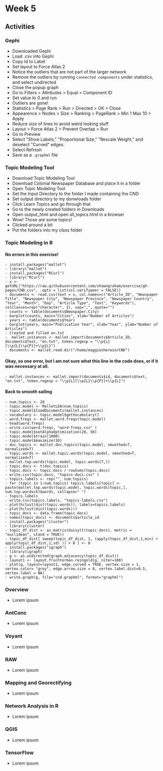 # Week 5
## Activities
### Gephi
- Downloaded Gephi
- Load .csv into Gephi
- Copy Id to Label
- Set layout to Force Atlas 2
- Notice the outliers that are not part of the larger network
- Remove the outliers by running `connected components` under statistics, and select undirected
- Close the popup graph
- Go to Filters > Attributes > Equal > Component ID
- Set value to 0 and run
- Outliers are gone!
- Statistics > Page Rank > Run > Directed > OK > Close
- Appearence > Nodes > Size > Ranking > PageRank > Min 1 Max 10 > Apply
- Reduce size of lines to avoid weird looking stuff
- Layout > Force Atlas 2 > Prevent Overlap > Run
- Go to Preview
- Select "Show Labels," "Proportional Size," "Rescale Weight," and deselect "Curved" edges.
- Select Refresh
- Save as a `.graphml` file
### Topic Modeling Tool
- Download Topic Modeling Tool 
- Download Colonial Newspaper Database and place it in a folder
- Open Topic Modeling Tool
- Set the Input Directory to the folder I made containing the CND
- Set output directory to my donwloads folder
- Click Learn Topics and go through that
- Go to the newly created folders in Downloads
- Open output_html and open all_topics.html in a browser
- Wow! Those are some topics!
- Clicked around a bit
- Put the folders into my class folder
### Topic Modeling in R
#### No errors in this exercise!
    - install.packages("mallet")
    - library("mallet")
    - install.packages("RCurl")
    - library("RCurl")
    - x <- getURL("https://raw.githubusercontent.com/shawngraham/exercise/gh-pages/CND.csv", .opts = list(ssl.verifypeer = FALSE))
    - documents <- read.csv(text = x, col.names=c("Article_ID", "Newspaper Title", "Newspaper City", "Newspaper Province", "Newspaper Country", "Year", "Month", "Day", "Article Type", "Text", "Keywords"), colClasses=rep("character", 3), sep=",", quote="")
    - counts <- table(documents$Newspaper.City)
    - barplot(counts, main="Cities", xlab="Number of Articles")
    - years <- table(documents$Year)
    - barplot(years, main="Publication Year", xlab="Year", ylab="Number of Articles")
    - Created and filled en.txt
    -  mallet.instances <- mallet.import(documents$Article_ID, documents$Text, "en.txt", token.regexp = "\\p{L}[\\p{L}\\p{P}]+\\p{L}")
    - documents <- mallet.read.dir("/home/maggiesherwin/CND")
#### Okay, so one error, but I am not sure what this line in the code does, or if it was necessary at all. 
    - mallet.instances <- mallet.import(documents$id, documents$text, "en.txt", token.regexp = "\\p{L}[\\p{L}\\p{P}]+\\p{L}")
#### Back to smooth sailing
    - num.topics <- 20
    - topic.model <- MalletLDA(num.topics)
    - topic.model$loadDocuments(mallet.instances)
    - vocabulary <- topic.model$getVocabulary()
    - word.freqs <- mallet.word.freqs(topic.model)
    - head(word.freqs)
    - write.csv(word.freqs, "word-freqs.csv" )
    - topic.model$setAlphaOptimization(20, 50)
    - topic.model$train(1000)
    - topic.model$maximize(10)
    - doc.topics <- mallet.doc.topics(topic.model, smoothed=T, normalized=T)
    - topic.words <- mallet.topic.words(topic.model, smoothed=T, normalized=T)
    - mallet.top.words(topic.model, topic.words[7,])
    - topic.docs <- t(doc.topics)
    - topic.docs <- topic.docs / rowSums(topic.docs)
    - write.csv(topic.docs, "topics-docs.csv" )
    - topics.labels <- rep("", num.topics)
    - for (topic in 1:num.topics) topics.labels[topic] <- paste(mallet.top.words(topic.model, topic.words[topic,], num.top.words=5)$words, collapse=" ")
    - topics.labels
    - write.csv(topics.labels, "topics-labels.csv")
    - plot(hclust(dist(topic.words)), labels=topics.labels)
    - plot(hclust(dist(topic.words)))
    - topic_docs <- data.frame(topic.docs)
    - names(topic_docs) <- documents$article_id
    - install.packages("cluster")
    - library(cluster)
    - topic_df_dist <- as.matrix(daisy(t(topic_docs), metric = "euclidean", stand = TRUE))
    - topic_df_dist[ sweep(topic_df_dist, 1, (apply(topic_df_dist,1,min) + apply(topic_df_dist,1,sd) )) > 0 ] <- 0
    - install.packages("igraph")
    - library(igraph)
    - g <- as.undirected(graph.adjacency(topic_df_dist))
    - layout1 <- layout.fruchterman.reingold(g, niter=100)
    - plot(g, layout=layout1, edge.curved = TRUE, vertex.size = 1, vertex.color= "grey", edge.arrow.size = 0, vertex.label.dist=0.5, vertex.label = NA)
    - write.graph(g, file="cnd.graphml", format="graphml")
### Overview
- Lorem ipsum
### AntConc
- Lorem ipsum
### Voyant
- Lorem ipsum
### RAW
- Lorem ipsum
### Mapping and Georectifying
- Lorem ipsum
### Network Analysis in R
- Lorem ipsum
### QGIS
- Lorem ipsum
### TensorFlow
- Lorem ipsum
